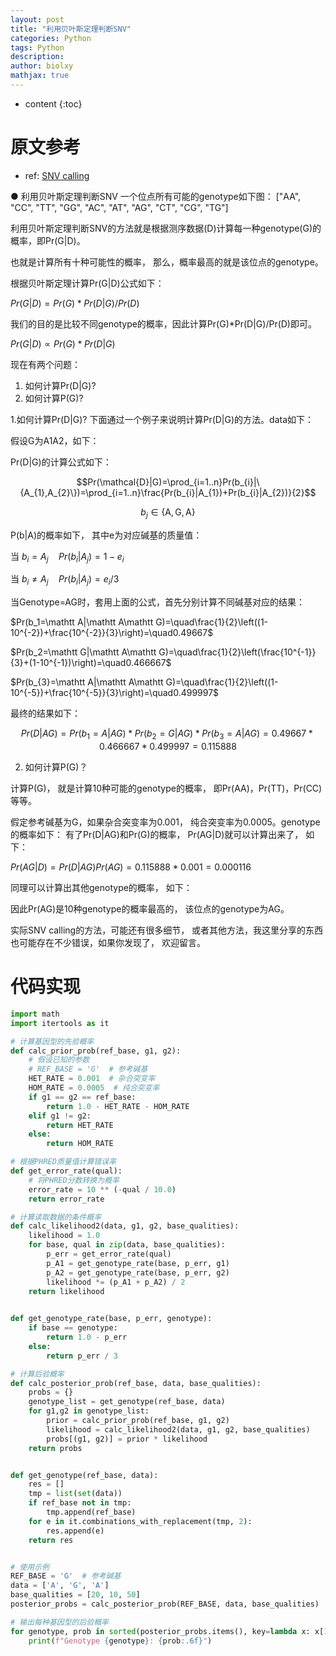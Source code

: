 ```yaml
---
layout: post
title: "利用贝叶斯定理判断SNV"
categories: Python
tags: Python
description: 
author: biolxy
mathjax: true
---
```


* content
{:toc}




# 原文参考
- ref:  [SNV calling](https://mp.weixin.qq.com/s/JdzmCvobXUEMkRIp7xEKdg)

  
● 利用贝叶斯定理判断SNV
一个位点所有可能的genotype如下图：
["AA", "CC", "TT", "GG", "AC", "AT", "AG", "CT", "CG", "TG"]


利用贝叶斯定理判断SNV的方法就是根据测序数据(D)计算每一种genotype(G)的概率，即Pr(G|D)。

也就是计算所有十种可能性的概率， 那么，概率最高的就是该位点的genotype。


根据贝叶斯定理计算Pr(G|D)公式如下：

$Pr(G | D)=Pr(G)*Pr(D | G)/Pr(D)$

我们的目的是比较不同genotype的概率，因此计算Pr(G)*Pr(D|G)/Pr(D)即可。

$Pr(G|D)\propto Pr(G)*Pr(D|G)$

现在有两个问题：

1. 如何计算Pr(D|G)?
2. 如何计算P(G)?

1.如何计算Pr(D|G)?
下面通过一个例子来说明计算Pr(D|G)的方法。data如下：

假设G为A1A2，如下：

Pr(D|G)的计算公式如下：

$$Pr(\mathcal{D}|G)=\prod_{i=1..n}Pr(b_{i}|\{A_{1},A_{2}\})=\prod_{i=1..n}\frac{Pr(b_{i}|A_{1})+Pr(b_{i}|A_{2})}{2}$$

$$b_{j}\in\{\mathrm{A},\mathrm{G},\mathrm{A}\}$$


P(b|A)的概率如下， 其中e为对应碱基的质量值：

$\text{当 }b_i=A_j\quad Pr(b_i|A_j)=1-e_i$


$\text{当 }b_i\neq A_j\quad Pr(b_i|A_j)=e_i/3$


当Genotype=AG时，套用上面的公式，首先分别计算不同碱基对应的结果：

$Pr(b_1=\mathtt A|\mathtt A\mathtt G)=\quad\frac{1}{2}\left((1-10^{-2})+\frac{10^{-2}}{3}\right)=\quad0.49667$

$Pr(b_2=\mathtt G|\mathtt A\mathtt G)=\quad\frac{1}{2}\left(\frac{10^{-1}}{3}+(1-10^{-1})\right)=\quad0.466667$

$Pr(b_{3}=\mathtt A|\mathtt A\mathtt G)=\quad\frac{1}{2}\left((1-10^{-5})+\frac{10^{-5}}{3}\right)=\quad0.499997$


最终的结果如下：

$$Pr({D}|{AG})=Pr(b_1={A}|{AG}) * Pr(b_2={G}|{AG}) * Pr(b_3={A}|{AG}) = 0.49667 * 0.466667 * 0.499997=0.115888$$

2. 如何计算P(G)？

计算P(G)， 就是计算10种可能的genotype的概率， 即Pr(AA)，Pr(TT)，Pr(CC)等等。
 

假定参考碱基为G，如果杂合突变率为0.001， 纯合突变率为0.0005。genotype的概率如下：
有了Pr(D|AG)和Pr(G)的概率， Pr(AG|D)就可以计算出来了， 如下：

$Pr({AG}|{D})= Pr({D}|{AG})Pr({AG})=0.115888*0.001=0.000116$

同理可以计算出其他genotype的概率， 如下：

因此Pr(AG)是10种genotype的概率最高的， 该位点的genotype为AG。

实际SNV calling的方法，可能还有很多细节， 或者其他方法，我这里分享的东西也可能存在不少错误，如果你发现了， 欢迎留言。

# 代码实现

```python
import math
import itertools as it

# 计算基因型的先验概率
def calc_prior_prob(ref_base, g1, g2):
    # 假设已知的参数
    # REF_BASE = 'G'  # 参考碱基
    HET_RATE = 0.001  # 杂合突变率
    HOM_RATE = 0.0005  # 纯合突变率
    if g1 == g2 == ref_base:
        return 1.0 - HET_RATE - HOM_RATE
    elif g1 != g2:
        return HET_RATE
    else:
        return HOM_RATE

# 根据PHRED质量值计算错误率
def get_error_rate(qual):
    # 将PHRED分数转换为概率
    error_rate = 10 ** (-qual / 10.0)
    return error_rate

# 计算读取数据的条件概率
def calc_likelihood2(data, g1, g2, base_qualities):
    likelihood = 1.0
    for base, qual in zip(data, base_qualities):
        p_err = get_error_rate(qual)
        p_A1 = get_genotype_rate(base, p_err, g1)
        p_A2 = get_genotype_rate(base, p_err, g2)
        likelihood *= (p_A1 + p_A2) / 2
    return likelihood

        
def get_genotype_rate(base, p_err, genotype):
    if base == genotype:
        return 1.0 - p_err
    else:
        return p_err / 3

# 计算后验概率
def calc_posterior_prob(ref_base, data, base_qualities):
    probs = {}
    genotype_list = get_genotype(ref_base, data)
    for g1,g2 in genotype_list:
        prior = calc_prior_prob(ref_base, g1, g2)
        likelihood = calc_likelihood2(data, g1, g2, base_qualities)
        probs[(g1, g2)] = prior * likelihood
    return probs


def get_genotype(ref_base, data):
    res = []
    tmp = list(set(data))
    if ref_base not in tmp:
        tmp.append(ref_base)
    for e in it.combinations_with_replacement(tmp, 2):
        res.append(e)
    return res


# 使用示例
REF_BASE = 'G'  # 参考碱基
data = ['A', 'G', 'A']
base_qualities = [20, 10, 50]
posterior_probs = calc_posterior_prob(REF_BASE, data, base_qualities)

# 输出每种基因型的后验概率
for genotype, prob in sorted(posterior_probs.items(), key=lambda x: x[1], reverse=True):
    print(f"Genotype {genotype}: {prob:.6f}")
```

